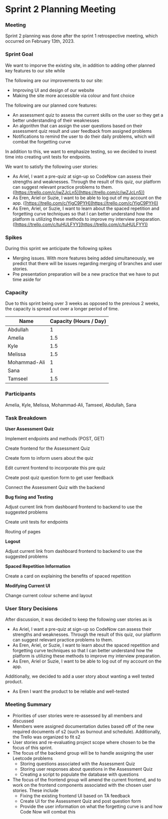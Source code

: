 # Sprint 2 Planning Meeting

### Meeting

Sprint 2 planning was done after the sprint 1 retrospective meeting, which occurred on February 13th, 2023. 

### Sprint Goal

We want to imporve the existing site, in addition to adding other planned key features to our site while 

The following are our improvements to our site:

- Improving UI and design of our website
- Making the site more accessible via colour and font choice

The following are our planned core features: 

- An assessment quiz to assess the current skills on the user so they get a better understanding of their weaknesses
- An algorithm that can assign the user questions based on their assessment quiz result and user feedback from assigned problems
- Notifications to remind the user to do their daily problems, which will combat the forgetting curve

In addition to this, we want to emphasize testing, so we decided to invest time into creating unit tests for endpoints.

We want to satisfy the following user stories:

- As Ariel, I want a pre-quiz at sign-up so CodeNow can assess their strengths and weaknesses. Through the result of this quiz, our platform can suggest relevant practice problems to them. ([https://trello.com/c/iwZJcLn5](https://trello.com/c/iwZJcLn5))
- As Eren, Ariel or Suzie, I want to be able to log out of my account on the app. ([https://trello.com/c/YigC9PYH](https://trello.com/c/YigC9PYH))
- As Eren, Ariel, or Suzie, I want to learn about the spaced repetition and forgetting curve techniques so that I can better understand how the platform is utilizing these methods to improve my interview preparation. ([https://trello.com/c/tuHULFYY](https://trello.com/c/tuHULFYY))

### Spikes

During this sprint we anticipate the following spikes

- Merging issues. With more features being added simultaneously, we predict that there will be issues regarding merging of branches and user stories.
- Pre presentation preparation will be a new practice that we have to put time aside for

### Capacity

Due to this sprint being over 3 weeks as opposed to the previous 2 weeks, the capacity is spread out over a longer period of time.

| Name | Capacity (Hours / Day) |
| --- | --- |
| Abdullah | 1 |
| Amelia | 1.5 |
| Kyle | 1.5 |
| Melissa | 1.5 |
| Mohammad-Ali | 1 |
| Sana | 1 |
| Tamseel | 1.5 |

### Participants

Amelia, Kyle, Melissa, Mohammad-Ali, Tamseel, Abdullah, Sana

### Task Breakdown

**User Assessment Quiz**

Implement endpoints and methods (POST, GET)

Create frontend for the Assessment Quiz

Create form to inform users about the quiz

Edit current frontend to incorporate this pre quiz

Create post quiz question form to get user feedback

Connect the Assessment Quiz with the backend

**Bug fixing and Testing**

Adjust current link from dashboard frontend to backend to use the suggested problems

Create unit tests for endpoints

Routing of pages

**Logout**

Adjust current link from dashboard frontend to backend to use the suggested problems

**Spaced Repetition Information**

Create a card on explaining the benefits of spaced repetition

**Modifying Current UI** 

Change current colour scheme and layout

### User Story Decisions

After discussion, it was decided to keep the following user stories as is

- As Ariel, I want a pre-quiz at sign-up so CodeNow can assess their strengths and weaknesses. Through the result of this quiz, our platform can suggest relevant practice problems to them.
- As Eren, Ariel, or Suzie, I want to learn about the spaced repetition and forgetting curve techniques so that I can better understand how the platform is utilizing these methods to improve my interview preparation.
- As Eren, Ariel or Suzie, I want to be able to log out of my account on the app.

Additionally, we decided to add a user story about wanting a well tested product.

- As Eren I want the product to be reliable and well-tested

### Meeting Summary

- Priorities of user stories were re-assessed by all members and discussed
- Members were assigned documentation duties based off of the new required documents of s2 (such as burnout and schedule). Additionally, the Trello was organized to fit s2
- User stories and re-evaluating project scope where chosen to be the focus of this sprint.
- The focus of the backend group will be to handle assigning the user Leetcode problems
    - Storing questions associated with the Assessment Quiz
    - Storing user responses about questions in the Assessment Quiz
    - Creating a script to populate the database with questions
- The focus of the frontend group will amend the current frontend, and to work on the frontend components associated with the chosen user stories. These include
    - Fixing the existing frontend UI based on TA feedback
    - Create UI for the Assessment Quiz and post question form
    - Provide the user information on what the forgetting curve is and how Code Now will combat this